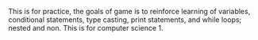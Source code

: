 This is for practice, the goals of game is to reinforce learning of variables, conditional statements, type casting, print statements, and while loops; nested and non. 
This is for computer science 1. 
